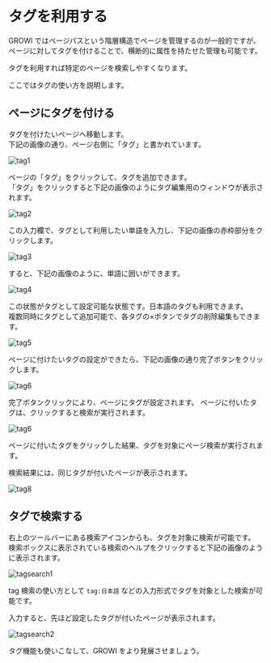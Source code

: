 # タグを利用する

GROWI ではページパスという階層構造でページを管理するのが一般的ですが、ページに対してタグを付けることで、横断的に属性を持たせた管理も可能です。

タグを利用すれば特定のページを検索しやすくなります。

ここではタグの使い方を説明します。

## ページにタグを付ける

タグを付けたいページへ移動します。  
下記の画像の通り、ページ右側に「タグ」と書かれています。

<img :src="$withBase('/assets/images/tag1.png')" alt="tag1">


ページの「タグ」をクリックして、タグを追加できます。  
「タグ」をクリックすると下記の画像のようにタグ編集用のウィンドウが表示されます。

<img :src="$withBase('/assets/images/tag2.png')" alt="tag2">

この入力欄で、タグとして利用したい単語を入力し、下記の画像の赤枠部分をクリックします。

<img :src="$withBase('/assets/images/tag3.png')" alt="tag3">


すると、下記の画像のように、単語に囲いができます。

<img :src="$withBase('/assets/images/tag4.png')" alt="tag4">


この状態がタグとして設定可能な状態です。日本語のタグも利用できます。  
複数同時にタグとして追加可能で、各タグの×ボタンでタグの削除編集もできます。

<img :src="$withBase('/assets/images/tag5.png')" alt="tag5">

ページに付けたいタグの設定ができたら、下記の画像の通り完了ボタンをクリックします。

<img :src="$withBase('/assets/images/tag6.png')" alt="tag6">

完了ボタンクリックにより、ページにタグが設定されます。
ページに付いたタグは、クリックすると検索が実行されます。

<img :src="$withBase('/assets/images/tag7.png')" alt="tag6">

ページに付いたタグをクリックした結果、タグを対象にページ検索が実行されます。
<!-- textlint-disable weseek/no-doubled-joshi -->
検索結果には、同じタグが付いたページが表示されます。
<!-- textlint-enable weseek/no-doubled-joshi -->

<img :src="$withBase('/assets/images/tag8.png')" alt="tag8">


## タグで検索する

右上のツールバーにある検索アイコンからも、タグを対象に検索が可能です。  
検索ボックスに表示されている検索のヘルプをクリックすると下記の画像のように表示されます。

<img :src="$withBase('/assets/images/tagsearch1.png')" alt="tagsearch1">

tag 検索の使い方として `tag:日本語` などの入力形式でタグを対象とした検索が可能です。

入力すると、先ほど設定したタグが付いたページが表示されます。

<img :src="$withBase('/assets/images/tagsearch2.png')" alt="tagsearch2">

タグ機能も使いこなして、GROWI をより発展させましょう。
